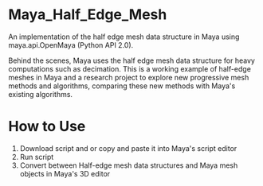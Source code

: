 # Maya_Half_Edge_Mesh
An implementation of the half edge mesh data structure in Maya using maya.api.OpenMaya (Python API 2.0). 

Behind the scenes, Maya uses the half edge mesh data structure for heavy computations such as decimation. This is a working example of half-edge meshes in Maya and a research project to explore new progressive mesh methods and algorithms, comparing these new methods with Maya's existing algorithms. 

# How to Use
1. Download script and or copy and paste it into Maya's script editor
2. Run script
3. Convert between Half-edge mesh data structures and Maya mesh objects in Maya's 3D editor
